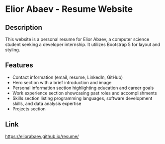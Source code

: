 # Elior Abaev - Resume Website

## Description

This website is a personal resume for Elior Abaev, a computer science student seeking a developer internship. It utilizes Bootstrap 5 for layout and styling.

## Features

- Contact information (email, resume, LinkedIn, GitHub)
- Hero section with a brief introduction and image
- Personal information section highlighting education and career goals
- Work experience section showcasing past roles and accomplishments
- Skills section listing programming languages, software development skills, and data analysis expertise
- Projects section
  
## Link
https://eliorabaev.github.io/resume/
